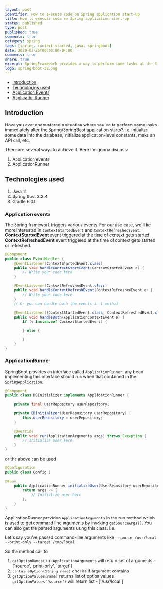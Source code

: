 ```yaml
---
layout: post
identifier: How to execute code on Spring application start-up
title: How to execute code on Spring application start-up
status: published
type: post
published: true
comments: true
category: spring
tags: [spring, context-started, java, springboot]
date: 2020-02-25T00:00:00-04:00
comments: true
share: true
excerpt: SpringFramework provides a way to perform some tasks at the time of application/context started.
logo: spring/boot-32.png
---
```

* [Introduction](#intro)
* [Technologies used](#tech-used)
* [Application Events](#app-events)
* [ApplicationRunner](#app-runner)

## Introduction <a name="intro"></a>
Have you ever encountered a situation where you've to perform some tasks immediately after the Spring/SpringBoot application starts? i.e. Initialize some data into the database, initialize application-level constants, make an API call, etc.

There are several ways to achieve it. Here I'm gonna discuss:
1. Application events
2. ApplicationRunner

## Technologies used <a name="tech-used"></a>
1. Java 11
2. Spring Boot 2.2.4
3. Gradle 6.0.1

### Application events <a name="app-events"></a>
The Spring framework triggers various events. For our use case, we'll be more interested in `ContextStartedEvent` and `ContextRefreshedEvent`.
__ContextStartedEvent__ event triggered at the time of context gets started.
__ContextRefreshedEvent__ event triggered at the time of context gets started or refreshed.

```java
@Component
public class EventHandler {
    @EventListener(ContextStartedEvent.class)
    public void handleContextStartEvent(ContextStartedEvent e) {
        // Write your code here
    }

    @EventListener(ContextRefreshedEvent.class)
    public void handleContextRefreshEvent(ContextRefreshedEvent e) {
        // Write your code here
    }
    // Or you can handle both the events in 1 method  
    
    @EventListener({ContextStartedEvent.class, ContextRefreshedEvent.class})
    public void handleBoth(ApplicationContextEvent e) {
        if (e instanceof ContextStartedEvent) {

        } else {

        }
    }
}
```

### ApplicationRunner <a name="app-runner"></a>
SpringBoot provides an interface called `ApplicationRunner`, any bean implementing this interface should run when that contained in the `SpringApplication`.

```java
@Component
public class DBInitializer implements ApplicationRunner {
    
    private final UserRepository userRepository;
    
    private DBInitializer(UserRepository userRepository) {
        this.userRepository = userRepository;
    }
    
    @Override
    public void run(ApplicationArguments args) throws Exception {
        // Initialize user here
    }
}
``` 

or the above can be used

```java
@Configuration
public class Config {
    
@Bean
    public ApplicationRunner initializeUser(UserRepository userRepository) {
        return args -> {
            // Initialize user here
        };
    }
}
```
ApplicationRunner provides `ApplicationArguments` in the run method which is used to get command line arguments by invoking `getSourceArgs()`.
You can also get the parsed arguments using this class. i.e.

Let's say you've passed command-line arguments like
`--source /usr/local --print-only --target /tmp/local`

So the method call to 
1. `getOptionNames()` in `ApplicationArguments` will return set of arguments - ['source', 'print-only', 'target']
2. `containsOption(String name)` checks if argument contains 
3. `getOptionValues(name)` returns list of option values. `getOptionValues('source')` will return list - ['/usr/local']

